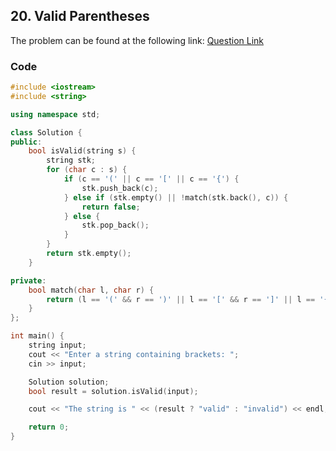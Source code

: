 ## 20. Valid Parentheses
The problem can be found at the following link: [Question Link](https://leetcode.com/problems/valid-parentheses/)

### Code

```cpp
#include <iostream>
#include <string>

using namespace std;

class Solution {
public:
    bool isValid(string s) {
        string stk;
        for (char c : s) {
            if (c == '(' || c == '[' || c == '{') {
                stk.push_back(c);
            } else if (stk.empty() || !match(stk.back(), c)) {
                return false;
            } else {
                stk.pop_back();
            }
        }
        return stk.empty();
    }

private:
    bool match(char l, char r) {
        return (l == '(' && r == ')' || l == '[' && r == ']' || l == '{' && r == '}');
    }
};

int main() {
    string input;
    cout << "Enter a string containing brackets: ";
    cin >> input;

    Solution solution;
    bool result = solution.isValid(input);

    cout << "The string is " << (result ? "valid" : "invalid") << endl;

    return 0;
}
```
